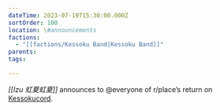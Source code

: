 ```yaml
---
dateTime: 2023-07-19T15:30:00.000Z
sortOrder: 100
location: \#announcements
factions:
  - "[[factions/Kessoku Band|Kessoku Band]]"
parents: 
tags: 

---
```

*[[Izu 虹夏虹夏]]* announces to @everyone of r/place’s return on [Kessokucord](discord://discord.com/channels/1093664259273130084/1095400495331426336/1131249293571928145).
